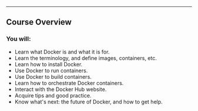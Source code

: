 ---
## Course Overview

### You will:

* Learn what Docker is and what it is for.
* Learn the terminology, and define images, containers, etc.
* Learn how to install Docker.
* Use Docker to run containers.
* Use Docker to build containers.
* Learn how to orchestrate Docker containers.
* Interact with the Docker Hub website.
* Acquire tips and good practice.
* Know what's next: the future of Docker, and how to get help.
